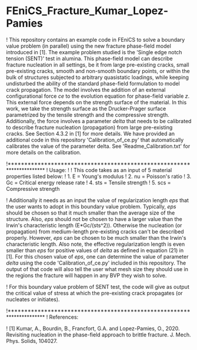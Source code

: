 # FEniCS_Fracture_Kumar_Lopez-Pamies
! This repository contains an example code in FEniCS to solve a boundary value problem (in parallel) using the new fracture phase-field model introduced in [1]. The example problem studied is the 'Single edge notch tension (SENT)' test in alumina. This phase-field model can describe fracture nucleation in all settings, be it from large pre-existing cracks, small pre-existing cracks,
smooth and non-smooth boundary points, or within the bulk of structures subjected to arbitrary quasistatic loadings, while keeping undisturbed the ability of the standard phase-field formulation to model crack propagation. The model involves the addition of an external configurational force $ce$ to the evolution equation for phase-field variable $z$. This external force depends on the strength surface of the material. In this work, we take the strength surface as the Drucker-Prager surface parametrized by the tensile strength and the compressive strength. Additionally, the force involves a parameter $delta$ that needs to be calibrated to describe fracture nucleation (propagation) from large pre-existing cracks. See Section 4.3.2 in [1] for more details. We have provided an additional code in this repository 'Calibration_of_ce.py' that automatically calibrates the value of the parameter delta. See 'Readme_Calibration.txt' for more details on the calibration.

!**********************************************************************
! Usage:
!
! This code takes as an input of 5 material properties listed below:
! 1. E = Young's modulus
! 2. nu = Poisson's ratio
! 3. Gc = Critical energy release rate
! 4. sts = Tensile strength
! 5. scs = Compressive strength

! Additionally it needs as an input the value of regularization length $eps$ that the user wants to adopt in this boundary value problem. Typically, $eps$ should be chosen so that it much smaller than the average size of the structure. Also, $eps$ should not be chosen to have a larger value than the Irwin's characteristic length (E*Gc/(sts^2)). Otherwise the nucleation (or propagation) from medium-length pre-existing cracks can't be described properly. However, $eps$ can be chosen to be much smaller than the Irwin's characteristic length. Also note, the effective regularization length is even smaller than $eps$ for positive values of $delta$ as defined in equation (21) in [1]. For this chosen value of $eps$, one can determine the value of parameter $delta$ using the code 'Calibration_of_ce.py' included in this repository. The output of that code will also tell the user what mesh size they should use in the regions the fracture will happen in any BVP they wish to solve.

! For this boundary value problem of SENT test, the code will give as output the critical value of stress at which the pre-existing crack propagates (or nucleates or initiates).

!**********************************************************************
! References:

! [1] Kumar, A., Bourdin, B., Francfort, G.A. and Lopez-Pamies, O., 2020. 
      Revisiting nucleation in the phase-field approach to brittle fracture. 
      J. Mech. Phys. Solids, 104027. 
